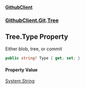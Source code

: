 #### [GithubClient](index.md 'index')
### [GithubClient.Git](GithubClient.Git.md 'GithubClient.Git').[Tree](GithubClient.Git.Tree.md 'GithubClient.Git.Tree')

## Tree.Type Property

Either blob, tree, or commit

```csharp
public string? Type { get; set; }
```

#### Property Value
[System.String](https://docs.microsoft.com/en-us/dotnet/api/System.String 'System.String')